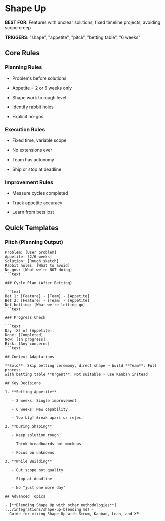 # Shape Up

**BEST FOR**: Features with unclear solutions, fixed timeline projects, avoiding
scope creep

**TRIGGERS**: "shape", "appetite", "pitch", "betting table", "6 weeks"

## Core Rules

### Planning Rules

- Problems before solutions

- Appetite = 2 or 6 weeks only

- Shape work to rough level

- Identify rabbit holes

- Explicit no-gos

### Execution Rules

- Fixed time, variable scope

- No extensions ever

- Team has autonomy

- Ship or stop at deadline

### Improvement Rules

- Measure cycles completed

- Track appetite accuracy

- Learn from bets lost

## Quick Templates

### Pitch (Planning Output)

````text
Problem: [User problem]
Appetite: [2/6 weeks]
Solution: [Rough sketch]
Rabbit holes: [What to avoid]
No-gos: [What we're NOT doing]
```text

### Cycle Plan (After Betting)

```text
Bet 1: [Feature] - [Team] - [Appetite]
Bet 2: [Feature] - [Team] - [Appetite]
Not betting: [What we're letting go]
```text

### Progress Check

```text
Day [X] of [Appetite]:
Done: [Completed]
Now: [In progress]
Risk: [Any concerns]
```text

## Context Adaptations

**Solo**: Skip betting ceremony, direct shape → build **Team**: Full process
with betting table **Urgent**: Not suitable - use Kanban instead

## Key Decisions

1. **Setting Appetite**

   - 2 weeks: Single improvement

   - 6 weeks: New capability

   - Too big? Break apart or reject

2. **During Shaping**

   - Keep solution rough

   - Think breadboards not mockups

   - Focus on unknowns

3. **While Building**

   - Cut scope not quality

   - Stop at deadline

   - No "just one more day"

## Advanced Topics

- [**Blending Shape Up with other methodologies**](../integrations/shape-up-blending.md) -
  Guide for mixing Shape Up with Scrum, Kanban, Lean, and XP
````
